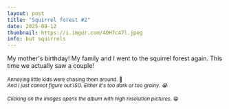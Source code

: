 ```yaml
---
layout: post
title: "Squirrel forest #2"
date: 2025-08-12
thumbnail: https://i.imgur.com/4OH7c47l.jpeg 
info: but squirrels
---
```

My mother's birthday! My family and I went to the squirrel forest again. This time we actually saw a couple! 
<br>
<br>
<small>Annoying little kids were chasing them around. 😤</small>
<br>
<small>_And I just cannot figure out ISO. Either it's too dark or too grainy. 😭_</small>
<br>
<br>
<small>_Clicking on the images opens the album with high resolution pictures._ 😁</small>

<blockquote class="imgur-embed-pub" lang="en" data-id="a/JOQXdWJ"  ><a href="//imgur.com/a/JOQXdWJ"></a></blockquote><script async src="//s.imgur.com/min/embed.js" charset="utf-8"></script>
